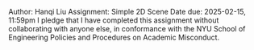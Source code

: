 
Author: Hanqi Liu
Assignment: Simple 2D Scene
Date due: 2025-02-15, 11:59pm
I pledge that I have completed this assignment without
collaborating with anyone else, in conformance with the
NYU School of Engineering Policies and Procedures on
Academic Misconduct.
